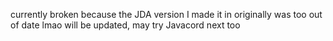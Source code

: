 currently broken because the JDA version I made it in originally was too out of date lmao will be updated, may try Javacord next too

